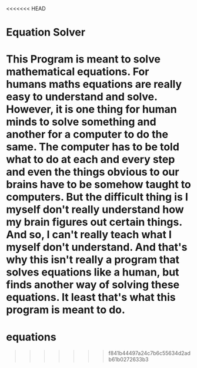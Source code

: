 <<<<<<< HEAD
# Equation Solver

This Program is meant to solve mathematical equations. For humans maths equations are really easy to understand and solve. However, it is one thing for human minds to solve something and another for a computer to do the same. The computer has to be told what to do at each and every step and even the things obvious to our brains have to be somehow taught to computers. But the difficult thing is I myself don't really understand how my brain figures out certain things. And so, I can't really teach what I myself don't understand. And that's why this isn't really a program that solves equations like a human, but finds another way of solving these equations. It least that's what this program is meant to do.
=======
# equations
>>>>>>> f841b44497a24c7b6c55634d2adb61b0272633b3
